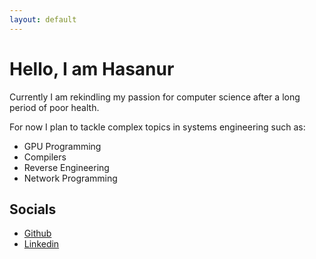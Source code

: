 ```yaml
---
layout: default 
---
```

# Hello, I am Hasanur

Currently I am rekindling my passion for computer science after a long period of poor 
health.

For now I plan to tackle complex topics in systems engineering such as:
- GPU Programming
- Compilers
- Reverse Engineering
- Network Programming

## Socials

- <a href="https://github.com/ElPatatone">Github</a>
- <a href="https://www.linkedin.com/in/Hasanur-Rahman-Mohammad/">Linkedin</a>
